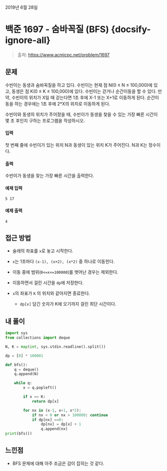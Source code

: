 2019년 6월 28일

# 백준 1697 - 숨바꼭질 (BFS) {docsify-ignore-all}

> 출처: https://www.acmicpc.net/problem/1697

## 문제

수빈이는 동생과 숨바꼭질을 하고 있다. 수빈이는 현재 점 N(0 ≤ N ≤ 100,000)에 있고, 동생은 점 K(0 ≤ K ≤ 100,000)에 있다. 수빈이는 걷거나 순간이동을 할 수 있다. 만약, 수빈이의 위치가 X일 때 걷는다면 1초 후에 X-1 또는 X+1로 이동하게 된다. 순간이동을 하는 경우에는 1초 후에 2*X의 위치로 이동하게 된다.

수빈이와 동생의 위치가 주어졌을 때, 수빈이가 동생을 찾을 수 있는 가장 빠른 시간이 몇 초 후인지 구하는 프로그램을 작성하시오.

#### 입력

첫 번째 줄에 수빈이가 있는 위치 N과 동생이 있는 위치 K가 주어진다. N과 K는 정수이다.

#### 출력

수빈이가 동생을 찾는 가장 빠른 시간을 출력한다.

#### 예제 입력

```
5 17
```

#### 예제 출력

```
4
```

## 접근 방법

- 술래의 좌표를 `x`로 놓고 시작한다.

- `x`는 1초마다 `(x-1), (x+2), (x*2)` 중 하나로 이동힌다.

- 이동 중에 범위(`0<=x<=100000`)를 벗어난 경우는 제외한다.

- 이동하면서 걸린 시간을 `dp`에 저장한다.

- `x`의 좌표가 `K` 의 위치와 같아지면 종료한다.

    - `dp[x]` 담긴 숫자가 K에 오기까지 걸린 최단 시간이다.

## 내 풀이

```python
import sys
from collections import deque

N, K = map(int, sys.stdin.readline().split())

dp = [0] * 100001

def bfs():
    q = deque()
    q.append(N)

    while q:
        x = q.popleft()

        if x == K:
            return dp[x]

        for nx in (x-1, x+1, x*2):
            if nx < 0 or nx > 100000: continue
            if dp[nx] ==0:
                dp[nx] = dp[x] + 1
                q.append(nx)
print(bfs())
```

## 느낀점

- BFS 문제에 대해 아주 조금은 감이 잡히는 것 같다.


